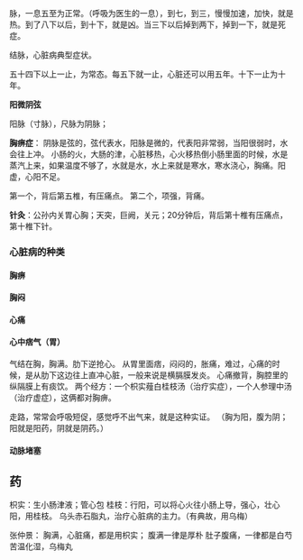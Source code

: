 脉，一息五至为正常。（呼吸为医生的一息），到七，到三，慢慢加速，加快，就是热。到了八下以后，到十下，就是凶。当三下以后掉到两下，掉到一下，就是死症。

结脉，心脏病典型症状。

五十四下以上一止，为常态。每五下就一止，心脏还可以用五年。十下一止为十年。

**阳微阴弦**

阳脉（寸脉），尺脉为阴脉；

**胸痹症**：
阴脉是弦的，弦代表水，阳脉是微的，代表阳非常弱，当阳很弱时，水会往上冲。
小肠的火，大肠的津，心脏移热，心火移热倒小肠里面的时候，水是蒸汽上来，如果温度不够了，水就是水，水上来就是寒水，寒水浇心，胸痛。阳虚，心阳不足。

第一个，背后第五椎，有压痛点。
第二个，项强，背痛。

**针灸**：公孙内关胃心胸；天突，巨阙，关元；20分钟后，背后第十椎有压痛点，第十椎下针。


### 心脏病的种类
#### 胸痹
#### 胸闷
#### 心痛
#### 心中痞气（胃）
气结在胸，胸满。肋下逆抢心。
从胃里面痞，闷闷的，胀痛，难过，心痛的时候，是从肋下这边往上直冲心脏，一般来说是横膈膜发炎。
心痛撤背，胸腔里的纵隔膜上有痰饮。
两个经方：一个枳实薤白桂枝汤（治疗实症），一个人参理中汤（治疗虚症），这俩都对胸痹。


走路，常常会呼吸短促，感觉呼不出气来，就是这种实证。
（胸为阳，腹为阴；阳就是阳药，阴就是阴药。）

#### 动脉堵塞








## 药
枳实：生小肠津液；管心包
桂枝：行阳，可以将心火往小肠上导，强心，壮心阳，用桂枝。
乌头赤石脂丸，治疗心脏病的主力。（有典故，用乌梅）

张仲景：
胸满，心脏痛，都是用枳实；
腹满一律是厚朴
肚子腹痛，一律都是白芍
苦温化湿，乌梅丸





















